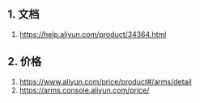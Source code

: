 

## 1. 文档
1. https://help.aliyun.com/product/34364.html

## 2. 价格
1. https://www.aliyun.com/price/product#/arms/detail
2. https://arms.console.aliyun.com/price/

